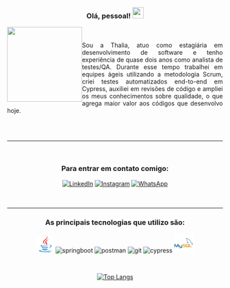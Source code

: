 <div align="center">
 <h3>Olá, pessoal! <img src="https://media.giphy.com/media/dUmio3gDAVb7a/giphy.gif" height="26px" width="26px"></h3>
<img align="left" src="http://mylenna.xyz/assets/style/imgs/giphy1.gif" height="175px" width="175px">
<br><br>
<div align="justify">
Sou a Thalia, atuo como estagiária em desenvolvimento de software e tenho experiência de quase dois anos como analista de
testes/QA. Durante esse tempo trabalhei em equipes ágeis utilizando a metodologia Scrum, criei testes
automatizados end-to-end em Cypress, auxiliei em revisões de código e ampliei os meus conhecimentos
sobre qualidade, o que agrega maior valor aos códigos que desenvolvo hoje.
</div>
 
<br><br>
<hr>
<br>
<h3 align="center">Para entrar em contato comigo:</h3>
<a href="https://www.linkedin.com/in/thalialevy"><img alt="LinkedIn" src="https://img.shields.io/badge/linkedin-%230077B5.svg?style=for-the-badge&logo=linkedin&logoColor=white"/></a>  <a href="https://www.instagram.com/thalialevy_/?hl=pt-br/"><img alt="Instagram" src="https://img.shields.io/badge/Instagram-%23E4405F.svg?style=for-the-badge&logo=Instagram&logoColor=white"/></a>  <a href="https://api.whatsapp.com/send?phone=5521996661421"><img alt="WhatsApp" src="https://img.shields.io/badge/WhatsApp-25D366?style=for-the-badge&logo=whatsapp&logoColor=white"/></a>  
<br><br><br>
<hr>
</p><h3>As principais tecnologias que utilizo são:</h3>
<p>
<img src="https://raw.githubusercontent.com/devicons/devicon/master/icons/java/java-original.svg" alt="java" height="40"/>
<img src="https://www.svgrepo.com/show/376350/spring.svg" alt="springboot" height="33"/>
<img src="https://www.vectorlogo.zone/logos/getpostman/getpostman-icon.svg" alt="postman" height="31"/>
<img src="https://www.vectorlogo.zone/logos/git-scm/git-scm-icon.svg" alt="git" height="33"/>
<img src="https://raw.githubusercontent.com/simple-icons/simple-icons/6e46ec1fc23b60c8fd0d2f2ff46db82e16dbd75f/icons/cypress.svg" alt="cypress" height="33"/>
<img src="https://raw.githubusercontent.com/devicons/devicon/master/icons/mysql/mysql-original-wordmark.svg" alt="mysql" height="45"/>
</p>
<br>
<div align="center" style="width: 120px;">
 
[![Top Langs](https://github-readme-stats.vercel.app/api/top-langs/?username=thalialevy&layout=compact&theme=material-palenight&hide_progress=false&exclude_repo=projeto-loja-tecidos,step-computer-academy-modulo04)](https://github.com/thalialevy/github-readme-stats)
</div> 
 </div> 
